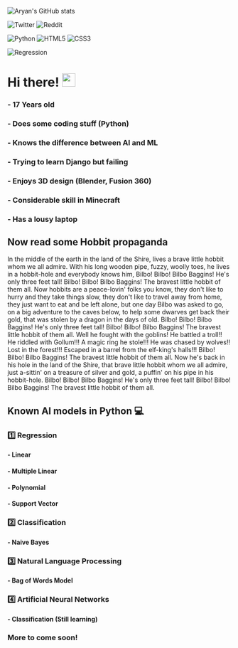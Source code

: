 ![Aryan's GitHub stats](https://github-readme-stats.vercel.app/api?username=realaryanpatil&theme=dark&show_icons=true)

![Twitter](https://img.shields.io/twitter/follow/realaryanpatil?color=green&style=social)
![Reddit](https://img.shields.io/reddit/user-karma/combined/SirEnderman?style=social)

![Python](https://img.shields.io/badge/Python3-yellow?logo=python&logoColor=white&style=for-the-badge)
![HTML5](https://img.shields.io/badge/-HTML5-red?logo=html5&logoColor=white&style=for-the-badge)
![CSS3](https://img.shields.io/badge/-CSS3-blue?logo=css3&logoColor=white&style=for-the-badge)

![Regression](https://img.shields.io/badge/Regression-Python-blue)

# Hi there! <img src="https://raw.githubusercontent.com/MartinHeinz/MartinHeinz/master/wave.gif" width="30px">
### - 17 Years old
### - Does some coding stuff (Python)
### - Knows the difference between AI and ML
### - Trying to learn Django but failing
### - Enjoys 3D design (Blender, Fusion 360)
### - Considerable skill in Minecraft
### - Has a lousy laptop

## Now read some Hobbit propaganda

In the middle of the earth in the land of the Shire,
lives a brave little hobbit whom we all admire.
With his long wooden pipe,
fuzzy, woolly toes,
he lives in a hobbit-hole and everybody knows him,
Bilbo! Bilbo! Bilbo Baggins!
He's only three feet tall!
Bilbo! Bilbo! Bilbo Baggins!
The bravest little hobbit of them all.
Now hobbits are a peace-lovin' folks you know,
they don't like to hurry and they take things slow,
they don't like to travel away from home,
they just want to eat and be left alone,
but one day Bilbo was asked to go,
on a big adventure to the caves below,
to help some dwarves get back their gold,
that was stolen by a dragon in the days of old.
Bilbo! Bilbo! Bilbo Baggins!
He's only three feet tall!
Bilbo! Bilbo! Bilbo Baggins!
The bravest little hobbit of them all.
Well he fought with the goblins!
He battled a troll!!
He riddled with Gollum!!!
A magic ring he stole!!!
He was chased by wolves!!
Lost in the forest!!!
Escaped in a barrel from the elf-king's halls!!!
Bilbo! Bilbo! Bilbo Baggins!
The bravest little hobbit of them all.
Now he's back in his hole in the land of the Shire, 
that brave little hobbit whom we all admire,
just a-sittin' on a treasure of silver and gold,
a puffin' on his pipe in his hobbit-hole.
Bilbo! Bilbo! Bilbo Baggins!
He's only three feet tall!
Bilbo! Bilbo! Bilbo Baggins!
The bravest little hobbit of them all.

## Known AI models in Python 💻

### 1️⃣ Regression                  
#### - Linear                       
#### - Multiple Linear 
#### - Polynomial
#### - Support Vector

### 2️⃣ Classification 
#### - Naive Bayes 

### 3️⃣ Natural Language Processing 
#### - Bag of Words Model

### 4️⃣ Artificial Neural Networks
#### - Classification (Still learning)

### More to come soon!
